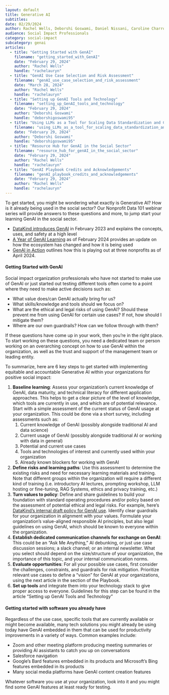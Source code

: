 ```yaml
---
layout: default
title: Generative AI
subtitles:
date: 02/29/2024
author: Rachel Wells, Deborshi Goswami, Daniel Nissani, Caroline Charrow
audience: Social Impact Professionals
category: social-impact
subcategory: genai
articles:
  - title: "Getting Started with GenAI"
    filename: "getting_started_with_GenAI"
    date: "February 29, 2024"
    author: "Rachel Wells"
    handle: "rachelauryn"
  - title: "GenAI Use Case Selection and Risk Assessment"
    filename: "genAI_use_case_selection_and_risk_assessment"
    date: "March 28, 2024"
    author: "Rachel Wells"
    handle: "rachelauryn"
  - title: "Setting up GenAI Tools and Technology"
    filename: "setting_up_GenAI_tools_and_technology"
    date: "February 29, 2024"
    author: "Deborshi Goswami"
    handle: "deborshigoswami95"
  - title: "Using LLMs as a Tool for Scaling Data Standardization and Cleaning"
    filename: "using_LLMs_as_a_tool_for_scaling_data_standardization_and_cleaning"
    date: "February 29, 2024"
    author: "Deborshi Goswami"
    handle: "deborshigoswami95"
  - title: "Resource Hub for GenAI in the Social Sector"
    filename: "resource_hub_for_genAI_in_the_social_sector"
    date: "February 29, 2024"
    author: "Rachel Wells"
    handle: "rachelauryn"
  - title: "GenAI Playbook Credits and Acknowledgements"
    filename: "genAI_playbook_credits_and_acknowledgements"
    date: "February 29, 2024"
    author: "Rachel Wells"
    handle: "rachelauryn"
---
```


To get started, you might be wondering what exactly is Generative AI? How is it already being used in the social sector? Our Nonprofit Data 101 webinar series will provide answers to these questions and more, to jump start your learning GenAI in the social sector. 


* [DataKind introduces GenAI](https://www.youtube.com/watch?v=OgKQZG1uTV0&t=5s) in February 2023 and explains the concepts, uses, and safety at a high level
* [A Year of GenAI Learning](https://youtu.be/Rk6jiKfJxsQ?si=dTsjz30GkBNcx4QZ) as of February 2024 provides an update on how the ecosystem has changed and how it is being used
* [GenAI in Action](https://www.youtube.com/watch?v=TBhA-78XKjw&t=240s) outlines how this is playing out at three nonprofits as of April 2024\.





#### Getting Started with GenAI


Social impact organization professionals who have not started to make use of GenAI or just started out testing different tools often come to a point where they need to make active decisions such as:


* What value does/can GenAI actually bring for us?
* What skills/knowledge and tools should we focus on?
* What are the ethical and legal risks of using GenAI? Should these prevent me from using GenAI for certain use cases? If not, how should I mitigate them?
* Where are our own guardrails? How can we follow through with them?


If these questions have come up in your work, then you’re in the right place. To start working on these questions, you need a dedicated team or person working on an overarching concept on how to use GenAI within the organization, as well as the trust and support of the management team or leading entity.


To summarize, here are 6 key steps to get started with implementing equitable and accountable Generative AI within your organizations for positive social impact:


1. **Baseline learning**: Assess your organization’s current knowledge of GenAI, data maturity, and technical literacy for different application approaches. This helps to get a clear picture of the level of knowledge, which tools are currently in use, and which are of potential relevance. Start with a simple assessment of the current status of GenAI usage at your organization. This could be done via a short survey, including assessments such as:
	1. Current knowledge of GenAI (possibly alongside traditional AI and data science)
	2. Current usage of GenAI (possibly alongside traditional AI or working with data in general)
	3. Potential and current use cases
	4. Tools and technologies of interest and currently used within your organization
	5. Already known blockers for working with GenAI
2. **Define risks and learning paths**: Use this assessment to determine the existing risks and need for necessary learning materials and training. Note that different groups within the organization will require a different kind of training (i.e. introductory AI lectures, prompting workshop, LLM hosting or fine\-tuning, RAG Systems, ethics and privacy training, etc.)
3. **Turn values to policy**: Define and share guidelines to build your foundation with standard operating procedures and/or policy based on the assessment of potential ethical and legal risks. For example, here’s [DataKind’s internal draft policy for GenAI use](#). Identify clear guardrails for your organization in alignment with your values. Formulate your organization’s value\-aligned responsible AI principles, but also legal guidelines on using GenAI, which should be known to everyone within the organization.
4. **Establish dedicated communication channels for exchange on GenAI**: This could be an “Ask Me Anything,” AI debunking, or just use case discussion sessions; a slack channel; or an internal newsletter. What you select should depend on the size/structure of your organization, the importance of this topic, and your internal communication norms.
5. **Evaluate opportunities**: For all your possible use cases, first consider the challenges, constraints, and guardrails for risk mitigation. Prioritize relevant use cases to define a “vision” for GenAI at your organizations, using the next article in the section of the Playbook.
6. **Set up tools** and integrate them into your technology stack to give proper access to everyone. Guidelines for this step can be found in the article “Setting up GenAI Tools and Technology”


#### Getting started with software you already have


Regardless of the use case, specific tools that are currently available or might become available, many tech solutions you might already be using today have GenAI embedded in them that can be used for productivity improvements in a variety of ways. Common examples include:


* Zoom and other meeting platform producing meeting summaries or providing AI assistants to catch you up on conversations
* Salesforce navigation
* Google’s Bard features embedded in its products and Microsoft’s Bing features embedded in its products
* Many social media platforms have GenAI content creation features


Whatever software you use at your organization, look into it and you might find some GenAI features at least ready for testing.
